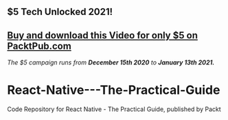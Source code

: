 ## $5 Tech Unlocked 2021!
[Buy and download this Video for only $5 on PacktPub.com](https://www.packtpub.com/product/react-native-the-practical-guide-video/9781789139747)
-----
*The $5 campaign         runs from __December 15th 2020__ to __January 13th 2021.__*

# React-Native---The-Practical-Guide
Code Repository for React Native - The Practical Guide, published by Packt
